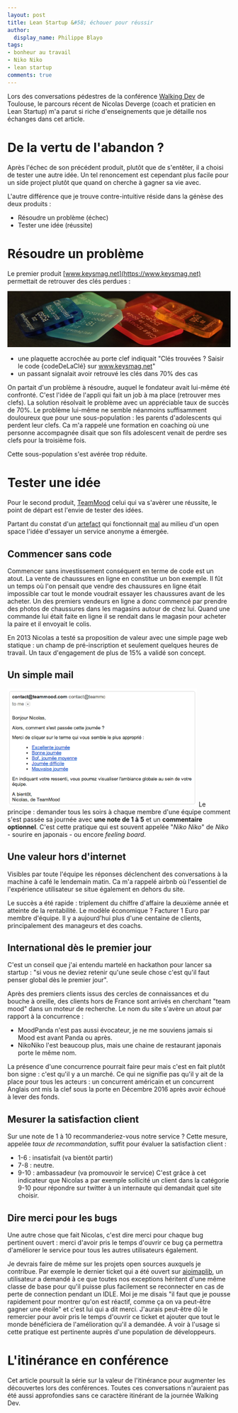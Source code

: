```yaml
---
layout: post
title: Lean Startup &#58; échouer pour réussir
author:
  display_name: Philippe Blayo
tags:
- bonheur au travail
- Niko Niko
- lean startup
comments: true
---
```


Lors des conversations pédestres de la conférence [Walking Dev](http://www.barreverte.fr/walking_dev) de Toulouse,
le parcours récent de Nicolas Deverge (coach et praticien en Lean Startup) m'a parut si riche d'enseignements que je détaille nos échanges dans cet article.


# De la vertu de l'abandon ?

Après l'échec de son précédent produit, plutôt que de s'entêter, il a choisi de tester une autre idée. Un tel renoncement est cependant plus facile pour un side project plutôt que quand on cherche à gagner sa vie avec.

L'autre différence que je trouve contre-intuitive réside dans la génèse des deux produits :
- Résoudre un problème (échec)
- Tester une idée (réussite)


# Résoudre un problème

Le premier produit [www.keysmag.net](https://www.keysmag.net) permettait de retrouver des clés perdues :

<img alt="Vous avez trouvé des clés ? Saisissez le code afin de contacter le propriétaire" src="/images/keysmag.jpg"/>

- une plaquette accrochée au porte clef indiquait "Clés trouvées ? Saisir le code {codeDeLaClé} sur www.keysmag.net"
- un passant signalait avoir retrouvé les clés dans 70% des cas

On partait d'un problème à résoudre, auquel le fondateur avait lui-même été confronté. C'est l'idée de l'appli qui fait un job à ma place (retrouver mes clefs). La solution résolvait le problème avec un appréciable taux de succès de 70%.
Le problème lui-même ne semble néanmoins suffisamment douloureux que pour une sous-population : les parents d'adolescents qui perdent leur clefs.
Ca m'a rappelé une formation en coaching où une personne accompagnée disait que son fils adolescent venait de perdre ses clefs pour la troisième fois.

Cette sous-population s'est avérée trop réduite.


# Tester une idée

Pour le second produit, [TeamMood](https://www.teammood.com) celui qui va s'avèrer une réussite, le point de départ est l'envie de tester des idées.

Partant du constat d'un [artefact](http://mattischneider.fr/anthropologie/agile/thesis/) qui fonctionnait [mal](http://blog.appstud.com/team-mood-au-service-du-happiness-management) au milieu d'un open space l'idée d'essayer un service anonyme a émergée.

## Commencer sans code

Commencer sans investissement conséquent en terme de code est un atout.
La vente de chaussures en ligne en constitue un bon exemple. Il fût un temps où l'on pensait que vendre des chaussures en ligne était impossible car tout le monde voudrait essayer les chaussures avant de les acheter. Un des premiers vendeurs en ligne a donc commencé par prendre des photos de chaussures dans les magasins autour de chez lui.
Quand une commande lui était faite en ligne il se rendait dans le magasin pour acheter la paire et il envoyait le colis.

En 2013 Nicolas a testé sa proposition de valeur avec une simple page web statique : un champ de pré-inscription et seulement quelques heures de travail. Un taux d'engagement de plus de 15% a validé son concept.

## Un simple mail

<img class="right" alt="Le courriel envoyé par le service de Niko Niko en ligne" src="/images/courriel_niko_niko_en_ligne.png"/> Le principe : demander tous les soirs à chaque membre d'une équipe comment s'est passée sa journée avec **une note de 1 à 5** et un **commentaire optionnel**. C'est cette pratique qui est souvent appelée "*Niko Niko*" de *Niko* - sourire en japonais - ou encore *feeling board*.

## Une valeur hors d'internet

Visibles par toute l'équipe les réponses déclenchent des conversations à la machine à café le lendemain matin.
Ca m'a rappelé airbnb où l'essentiel de l'expérience utilisateur se situe également en dehors du site.

Le succès a été rapide : triplement du chiffre d'affaire la deuxième année et atteinte de la rentabilité. Le modèle économique ? Facturer 1 Euro par membre d'équipe. Il y a aujourd'hui plus d'une centaine de clients, principalement des manageurs et des coachs.

## International dès le premier jour

C'est un conseil que j'ai entendu martelé en hackathon pour lancer sa startup : "si vous ne deviez retenir qu'une seule chose c'est qu'il faut penser global dès le premier jour".

Après des premiers clients issus des cercles de connaissances et du bouche à oreille, des clients hors de France sont arrivés en cherchant "team mood" dans un moteur de recherche. Le nom du site s'avère un atout par rapport à la concurrence :
- MoodPanda n'est pas aussi évocateur, je ne me souviens jamais si Mood est avant Panda ou après.
- NikoNiko l'est beaucoup plus, mais une chaine de restaurant japonais porte le même nom. 

La présence d'une concurrence pourrait faire peur mais c'est en fait plutôt bon signe : c'est qu'il y a un marché.
Ce qui ne signifie pas qu'il y ait de la place pour tous les acteurs : un concurrent américain et un concurrent Anglais ont mis la clef sous la porte en Décembre 2016 après avoir échoué à lever des fonds.

## Mesurer la satisfaction client

Sur une note de 1 à 10 recommanderiez-vous notre service ?
Cette mesure, appelée *taux de recommandation*, suffit pour évaluer la satisfaction client :
- 1-6 : insatisfait (va bientôt partir)
- 7-8 : neutre.
- 9-10 : ambassadeur (va promouvoir le service)
C'est grâce à cet indicateur que Nicolas a par exemple sollicité un client dans la catégorie 9-10 pour répondre sur twitter à un internaute qui demandait quel site choisir.

## Dire merci pour les bugs

Une autre chose que fait Nicolas, c'est dire merci pour chaque bug pertinent ouvert : merci d'avoir pris le temps d'ouvrir ce bug ça permettra d'améliorer le service pour tous les autres utilisateurs également.

Je devrais faire de même sur les projets open sources auxquels je contribue. Par exemple le dernier ticket qui a été ouvert sur [aioimaplib](https://github.com/bamthomas/aioimaplib), un utilisateur a demandé à ce que toutes nos exceptions héritent d'une même classe de base pour qu'il puisse plus facilement se reconnecter en cas de perte de connection pendant un IDLE. Moi je me disais "il faut que je pousse rapidement pour montrer qu'on est réactif, comme ça on va peut-être gagner une étoile" et c'est lui qui a dit merci. J'aurais peut-être dû le remercier pour avoir pris le temps d'ouvrir ce ticket et ajouter que tout le monde bénéficiera de l'amélioration qu'il a demandée. A voir à l'usage si cette pratique est pertinente auprès d'une population de développeurs.

# L'itinérance en conférence

Cet article poursuit la série sur la valeur de l'itinérance pour augmenter les découvertes lors des conférences.
Toutes ces conversations n'auraient pas été aussi approfondies sans ce caractère itinérant de la journée Walking Dev.

